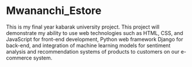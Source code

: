 # Mwananchi_Estore
This is my final year kabarak university project. This project will demonstrate  my ability to use web technologies such as HTML, CSS, and JavaScript for front-end development, Python web framework Django for back-end, and integration of machine learning models for sentiment analysis and recommendation systems of products to customers on our e-commerce system.
